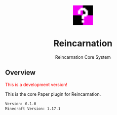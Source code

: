 <p style="text-align: center;"><img src="material/unknown.png" width="64px"></p>
<h1 style="text-align: center;">Reincarnation</h1>
<p style="text-align: center;">Reincarnation Core System</p>

## Overview

<p style="color: red;">This is a development version!</p>
This is the core Paper plugin for Reincarnation.

```
Version: 0.1.0
Minecraft Version: 1.17.1
```